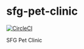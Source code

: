 # sfg-pet-clinic

[![CircleCI](https://circleci.com/gh/VitaliyRysich/sfg-pet-clinic.svg?style=svg)](https://circleci.com/gh/VitaliyRysich/sfg-pet-clinic)

SFG Pet Clinic
